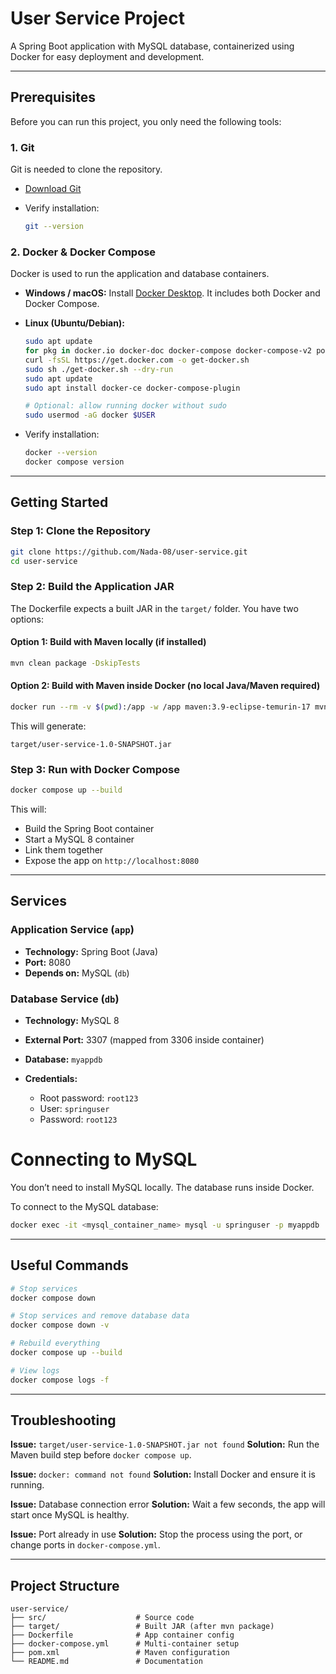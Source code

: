 # User Service Project

A Spring Boot application with MySQL database, containerized using Docker for easy deployment and development.

---

## Prerequisites

Before you can run this project, you only need the following tools:

### 1. Git

Git is needed to clone the repository.

* [Download Git](https://git-scm.com/downloads)
* Verify installation:

  ```bash
  git --version
  ```

### 2. Docker & Docker Compose

Docker is used to run the application and database containers.

* **Windows / macOS:** Install [Docker Desktop](https://www.docker.com/products/docker-desktop/). It includes both Docker and Docker Compose.
* **Linux (Ubuntu/Debian):**

  ```bash
  sudo apt update
  for pkg in docker.io docker-doc docker-compose docker-compose-v2 podman-docker containerd runc; do sudo apt-get remove $pkg; done
  curl -fsSL https://get.docker.com -o get-docker.sh
  sudo sh ./get-docker.sh --dry-run
  sudo apt update
  sudo apt install docker-ce docker-compose-plugin

  # Optional: allow running docker without sudo
  sudo usermod -aG docker $USER
  ```
* Verify installation:

  ```bash
  docker --version
  docker compose version
  ```

---

## Getting Started

### Step 1: Clone the Repository

```bash
git clone https://github.com/Nada-08/user-service.git
cd user-service
```

### Step 2: Build the Application JAR

The Dockerfile expects a built JAR in the `target/` folder. You have two options:

#### Option 1: Build with Maven locally (if installed)

```bash
mvn clean package -DskipTests
``` 

#### Option 2: Build with Maven inside Docker (no local Java/Maven required)

```bash
docker run --rm -v $(pwd):/app -w /app maven:3.9-eclipse-temurin-17 mvn clean package -DskipTests
```

This will generate:

```
target/user-service-1.0-SNAPSHOT.jar
```

### Step 3: Run with Docker Compose

```bash
docker compose up --build
```

This will:

* Build the Spring Boot container
* Start a MySQL 8 container
* Link them together
* Expose the app on `http://localhost:8080`

---

## Services

### Application Service (`app`)

* **Technology:** Spring Boot (Java)
* **Port:** 8080
* **Depends on:** MySQL (`db`)

### Database Service (`db`)

* **Technology:** MySQL 8
* **External Port:** 3307 (mapped from 3306 inside container)
* **Database:** `myappdb`
* **Credentials:**

  * Root password: `root123`
  * User: `springuser`
  * Password: `root123`


# Connecting to MySQL

You don’t need to install MySQL locally. The database runs inside Docker.

To connect to the MySQL database:

```bash
docker exec -it <mysql_container_name> mysql -u springuser -p myappdb
```

---

## Useful Commands

```bash
# Stop services
docker compose down

# Stop services and remove database data
docker compose down -v

# Rebuild everything
docker compose up --build

# View logs
docker compose logs -f
```

---

## Troubleshooting

**Issue:** `target/user-service-1.0-SNAPSHOT.jar not found`
**Solution:** Run the Maven build step before `docker compose up`.

**Issue:** `docker: command not found`
**Solution:** Install Docker and ensure it is running.

**Issue:** Database connection error
**Solution:** Wait a few seconds, the app will start once MySQL is healthy.

**Issue:** Port already in use
**Solution:** Stop the process using the port, or change ports in `docker-compose.yml`.

---

## Project Structure

```
user-service/
├── src/                    # Source code
├── target/                 # Built JAR (after mvn package)
├── Dockerfile              # App container config
├── docker-compose.yml      # Multi-container setup
├── pom.xml                 # Maven configuration
└── README.md               # Documentation
```
